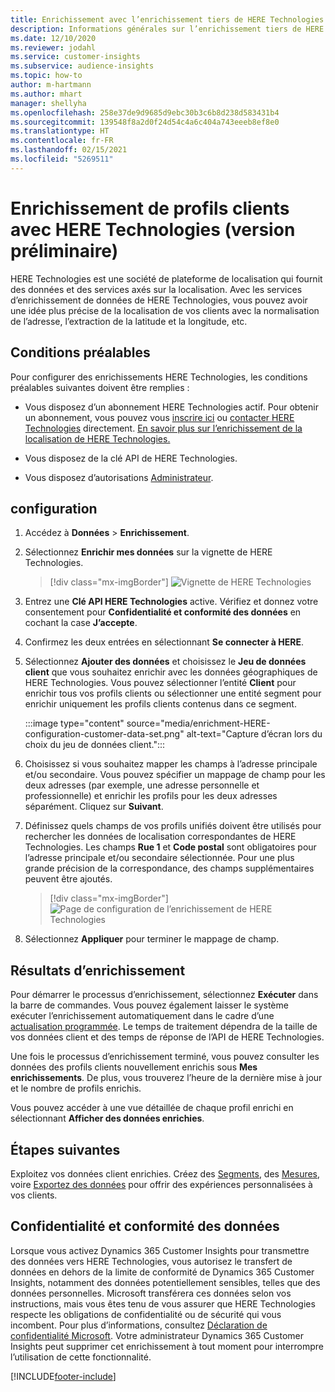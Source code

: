```yaml
---
title: Enrichissement avec l’enrichissement tiers de HERE Technologies
description: Informations générales sur l’enrichissement tiers de HERE Technologies.
ms.date: 12/10/2020
ms.reviewer: jodahl
ms.service: customer-insights
ms.subservice: audience-insights
ms.topic: how-to
author: m-hartmann
ms.author: mhart
manager: shellyha
ms.openlocfilehash: 258e37de9d9685d9ebc30b3c6b8d238d583431b4
ms.sourcegitcommit: 139548f8a2d0f24d54c4a6c404a743eeeb8ef8e0
ms.translationtype: HT
ms.contentlocale: fr-FR
ms.lasthandoff: 02/15/2021
ms.locfileid: "5269511"
---
```

# <a name="enrichment-of-customer-profiles-with-here-technologies-preview"></a>Enrichissement de profils clients avec HERE Technologies (version préliminaire)

HERE Technologies est une société de plateforme de localisation qui fournit des données et des services axés sur la localisation. Avec les services d’enrichissement de données de HERE Technologies, vous pouvez avoir une idée plus précise de la localisation de vos clients avec la normalisation de l’adresse, l’extraction de la latitude et la longitude, etc.

## <a name="prerequisites"></a>Conditions préalables

Pour configurer des enrichissements HERE Technologies, les conditions préalables suivantes doivent être remplies :

- Vous disposez d’un abonnement HERE Technologies actif. Pour obtenir un abonnement, vous pouvez vous [inscrire ici](https://developer.here.com/sign-up?utm_medium=referral&utm_source=Microsoft-Dynamics-CI&create=Freemium-Basic) ou [contacter HERE Technologies](https://developer.here.com/help?utm_medium=referral&utm_source=Microsoft-Dynamics-CI#how-can-we-help-you) directement. [En savoir plus sur l’enrichissement de la localisation de HERE Technologies.](https://developer.here.com/location-enrichment?cid=Dev-MicrosoftDynamics-DB-0-Dev-&utm_source=MicrosoftDynamics&utm_medium=referral&utm_campaign=Online_Dev_ReferralMicrosoft)

- Vous disposez de la clé API de HERE Technologies.

- Vous disposez d’autorisations [Administrateur](permissions.md#administrator).

## <a name="configuration"></a>configuration

1. Accédez à **Données** > **Enrichissement**.

1. Sélectionnez **Enrichir mes données** sur la vignette de HERE Technologies.

   > [!div class="mx-imgBorder"]
   > ![Vignette de HERE Technologies](media/HERE-tile.png "Vignette de HERE Technologies")

1. Entrez une **Clé API HERE Technologies** active. Vérifiez et donnez votre consentement pour **Confidentialité et conformité des données** en cochant la case **J’accepte**. 

1. Confirmez les deux entrées en sélectionnant **Se connecter à HERE**.

1.  Sélectionnez **Ajouter des données** et choisissez le **Jeu de données client** que vous souhaitez enrichir avec les données géographiques de HERE Technologies. Vous pouvez sélectionner l’entité **Client** pour enrichir tous vos profils clients ou sélectionner une entité segment pour enrichir uniquement les profils clients contenus dans ce segment.

    :::image type="content" source="media/enrichment-HERE-configuration-customer-data-set.png" alt-text="Capture d’écran lors du choix du jeu de données client.":::

1. Choisissez si vous souhaitez mapper les champs à l’adresse principale et/ou secondaire. Vous pouvez spécifier un mappage de champ pour les deux adresses (par exemple, une adresse personnelle et professionnelle) et enrichir les profils pour les deux adresses séparément. Cliquez sur **Suivant**.

1. Définissez quels champs de vos profils unifiés doivent être utilisés pour rechercher les données de localisation correspondantes de HERE Technologies. Les champs **Rue 1** et **Code postal** sont obligatoires pour l’adresse principale et/ou secondaire sélectionnée. Pour une plus grande précision de la correspondance, des champs supplémentaires peuvent être ajoutés.

   > [!div class="mx-imgBorder"]
   > ![Page de configuration de l’enrichissement de HERE Technologies](media/enrichment-HERE-configuration.png "Page de configuration de l’enrichissement de HERE Technologies")

1. Sélectionnez **Appliquer** pour terminer le mappage de champ.

## <a name="enrichment-results"></a>Résultats d’enrichissement

Pour démarrer le processus d’enrichissement, sélectionnez **Exécuter** dans la barre de commandes. Vous pouvez également laisser le système exécuter l’enrichissement automatiquement dans le cadre d’une [actualisation programmée](system.md#schedule-tab). Le temps de traitement dépendra de la taille de vos données client et des temps de réponse de l’API de HERE Technologies.

Une fois le processus d’enrichissement terminé, vous pouvez consulter les données des profils clients nouvellement enrichis sous **Mes enrichissements**. De plus, vous trouverez l’heure de la dernière mise à jour et le nombre de profils enrichis.

Vous pouvez accéder à une vue détaillée de chaque profil enrichi en sélectionnant **Afficher des données enrichies**.

## <a name="next-steps"></a>Étapes suivantes

Exploitez vos données client enrichies. Créez des [Segments](segments.md), des [Mesures](measures.md), voire [Exportez des données](export-destinations.md) pour offrir des expériences personnalisées à vos clients.

## <a name="data-privacy-and-compliance"></a>Confidentialité et conformité des données

Lorsque vous activez Dynamics 365 Customer Insights pour transmettre des données vers HERE Technologies, vous autorisez le transfert de données en dehors de la limite de conformité de Dynamics 365 Customer Insights, notamment des données potentiellement sensibles, telles que des données personnelles. Microsoft transférera ces données selon vos instructions, mais vous êtes tenu de vous assurer que HERE Technologies respecte les obligations de confidentialité ou de sécurité qui vous incombent. Pour plus d’informations, consultez [Déclaration de confidentialité Microsoft](https://go.microsoft.com/fwlink/?linkid=396732).
Votre administrateur Dynamics 365 Customer Insights peut supprimer cet enrichissement à tout moment pour interrompre l’utilisation de cette fonctionnalité.


[!INCLUDE[footer-include](../includes/footer-banner.md)]